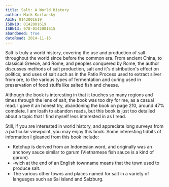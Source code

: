 ```yaml
---
title: Salt: A World History
author: Mark Kurlansky
ASIN: 0142001619
ISBN10: 0142001619
ISBN13: 978-0142001615
abandoned: true
dateRead: 2014-11-16
---
```


Salt is truly a world history, covering the use and production of salt
throughout the world since before the common era. From ancient China,
to classical Greece, and Rome, and peoples conquered by Rome, the author
discusses methods of salt production, salt and it's distribution's
effect on politics, and uses of salt such as in the Patio Process used
to extract silver from ore, to the various types of fermentation and
curing used in preservation of food stuffs like salted fish and cheese.

Although the book is interesting in that it touches so many regions
and times through the lens of salt, the book was too dry for me, as a
casual read. I gave it an honest try, abandoning the book on page 210,
around 47% complete. I am loath to abandon reads, but this book is just
too detailed about a topic that I find myself less interested in as I
read.

Still, if you are interested in world history, and appreciate long
surveys from a particular viewpoint, you may enjoy this book. Some
interesting tidbits of information I gleaned from this book include:

* Ketchup is derived from an Indonesian word, and originally was an
  anchovy sauce similar to garum (Vietnamese fish sauce is a kind of
  garum).
* -wich at the end of an English townname means that the town used to
  produce salt.
* The various other towns and places named for salt in a variety of languages
  such as Sal island and Salzburg.

